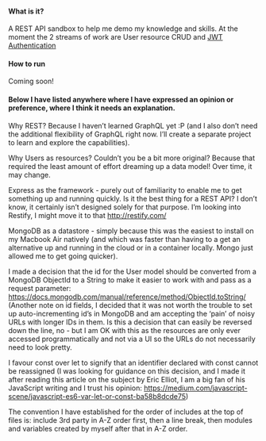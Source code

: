 #### What is it?
A REST API sandbox to help me demo my knowledge and skills. At the moment the 2 streams of work are User resource CRUD and [JWT Authentication](https://jwt.io/introduction/)

#### How to run
Coming soon!

#### Below I have listed anywhere where I have expressed an opinion or preference, where I think it needs an explanation.
Why REST? Because I haven’t learned GraphQL yet :P (and I also don’t need the additional flexibility of GraphQL right now. I’ll create a separate project to learn and explore the capabilities).

Why Users as resources? Couldn’t you be a bit more original? Because that required the least amount of effort dreaming up a data model! Over time, it may change. 

Express as the framework - purely out of familiarity to enable me to get something up and running quickly. Is it the best thing for a REST API? I don’t know, it certainly isn’t designed solely for that purpose. I’m looking into Restify, I might move it to that http://restify.com/ 

MongoDB as a datastore - simply because this was the easiest to install on my Macbook Air natively (and which was faster than having to a get an alternative up and running in the cloud or in a container locally. Mongo just allowed me to get going quicker). 

I made a decision that the id for the User model should be converted from a MongoDB ObjectId to a String to make it easier to work with and pass as a request parameter: https://docs.mongodb.com/manual/reference/method/ObjectId.toString/ (Another note on id fields, I decided that it was not worth the trouble to set up auto-incrementing id’s in MongoDB and am accepting the ‘pain’ of noisy URLs with longer IDs in them. Is this a decision that can easily be reversed down the line, no - 
but I am OK with this as the resources are only ever accessed programmatically and not via a UI so the URLs do not necessarily need to look pretty.

I favour const over let to signify that an identifier declared with const cannot be reassigned (I was looking for guidance on this decision, and I made it after reading this article on the subject by Eric Elliot, I am a big fan of his JavaScript writing and I trust his opinion: https://medium.com/javascript-scene/javascript-es6-var-let-or-const-ba58b8dcde75)

The convention I have established for the order of includes at the top of files is: include 3rd party in A-Z order first, then a line break, then modules and variables created by myself after that in A-Z order.

